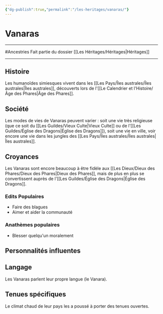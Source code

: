 ```yaml
---
{"dg-publish":true,"permalink":"/les-heritages/vanaras/"}
---
```


# Vanaras
---
#Ancestries 
Fait partie du dossier [[Les Héritages/Héritages\|Héritages]]

-------
## Histoire
Les humanoïdes simiesques vivent dans les [[Les Pays/Îles australes/Îles australes\|Îles australes]], découverts lors de l'[[Le Calendrier et l'Histoire/Âge des Phares\|Âge des Phares]].
## Société
Les modes de vies de Vanaras peuvent varier : soit une vie très religieuse (que ce soit du [[Les Guildes/Vieux Culte\|Vieux Culte]] ou de l'[[Les Guildes/Église des Dragons\|Église des Dragons]]), soit une vie en ville, voir encore une vie dans les jungles des [[Les Pays/Îles australes/Îles australes\|Îles australes]].
## Croyances
Les Vanaras sont encore beaucoup à être fidèle aux [[Les Dieux/Dieux des Phares/Dieux des Phares\|Dieux des Phares]], mais de plus en plus se convertissent auprès de l'[[Les Guildes/Église des Dragons\|Église des Dragons]].
### Edits Populaires
- Faire des blagues
- Aimer et aider la communauté
### Anathèmes populaires
- Blesser quelqu'un moralement
## Personnalités influentes

## Langage
Les Vanaras parlent leur propre langue (le Vanara).
## Tenues spécifiques
Le climat chaud de leur pays les a poussé à porter des tenues ouvertes.